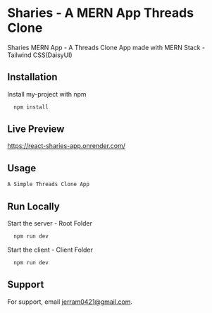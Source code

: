 
# Sharies - A MERN App Threads Clone

Sharies MERN App - A Threads Clone App made with MERN Stack - Tailwind CSS(DaisyUI)


## Installation

Install my-project with npm

```bash
  npm install
```
    
## Live Preview
https://react-sharies-app.onrender.com/
## Usage

```javascript
A Simple Threads Clone App 
```


## Run Locally


Start the server - Root Folder

```bash
  npm run dev
```

Start the client - Client Folder

```bash
  npm run dev
```


## Support

For support, email jerram0421@gmail.com.

